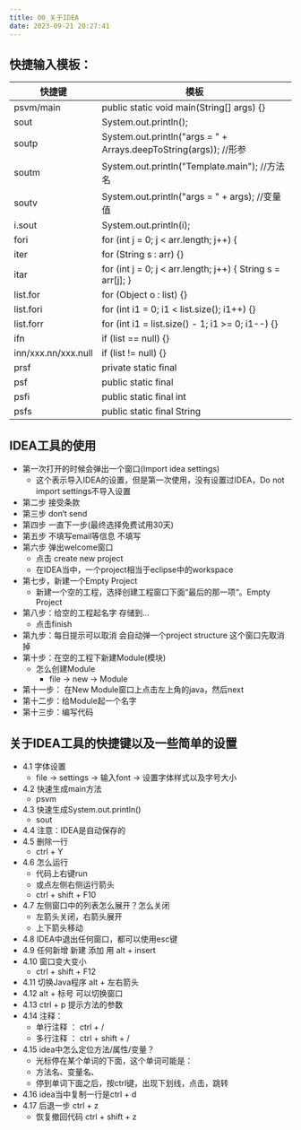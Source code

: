 ```yaml
---
title: 00_关于IDEA
date: 2023-09-21 20:27:41
---
```


## 快捷输入模板：

| 快捷键                 | 模板                                                              |
|---------------------|-----------------------------------------------------------------|
| psvm/main           | public static void main(String[] args) {}                       |
| sout                | System.out.println();                                           |
| soutp               | System.out.println("args = " + Arrays.deepToString(args)); //形参 |
| soutm               | System.out.println("Template.main"); //方法名                      |
| soutv               | System.out.println("args = " + args); //变量值                     |
| i.sout              | System.out.println(i);                                          |
| fori                | for (int j = 0; j < arr.length; j++) {                          |
| iter                | for (String s : arr) {}                                         |
| itar                | for (int j = 0; j < arr.length; j++) { String s = arr[j]; }     |
| list.for            | for (Object o : list) {}                                        |
| list.fori           | for (int i1 = 0; i1 < list.size(); i1++) {}                     |
| list.forr           | for (int i1 = list.size() - 1; i1 >= 0; i1--) {}                |
| ifn                 | if (list == null) {}                                            |
| inn/xxx.nn/xxx.null | if (list != null) {}                                            |
| prsf                | private static final                                            |
| psf                 | public static final                                             |
| psfi                | public static final int                                         |
| psfs                | public static final String                                      |

## IDEA工具的使用

- 第一次打开的时候会弹出一个窗口(Import idea settings)
  - 这个表示导入IDEA的设置，但是第一次使用，没有设置过IDEA，Do not import settings不导入设置
- 第二步 接受条款
- 第三步 don‘t send
- 第四步 一直下一步(最终选择免费试用30天)
- 第五步 不填写email等信息 不填写
- 第六步 弹出welcome窗口
  - 点击 create new project
  - 在IDEA当中，一个project相当于eclipse中的workspace
- 第七步，新建一个Empty Project
  - 新建一个空的工程，选择创建工程窗口下面“最后的那一项“。Empty Project
- 第八步：给空的工程起名字 存储到...
  - 点击finish
- 第九步：每日提示可以取消 会自动弹一个project structure 这个窗口先取消掉
- 第十步：在空的工程下新建Module(模块)
  - 怎么创建Module
    - file -> new -> Module
- 第十一步： 在New Module窗口上点击左上角的java，然后next
- 第十二步：给Module起一个名字
- 第十三步：编写代码

## 关于IDEA工具的快捷键以及一些简单的设置

- 4.1 字体设置
  - file -> settings -> 输入font -> 设置字体样式以及字号大小
- 4.2 快速生成main方法
  - psvm
- 4.3 快速生成System.out.println()
  - sout
- 4.4 注意：IDEA是自动保存的
- 4.5 删除一行
  - ctrl + Y
- 4.6 怎么运行
  - 代码上右键run
  - 或点左侧右侧运行箭头
  - ctrl + shift + F10
- 4.7 左侧窗口中的列表怎么展开？怎么关闭
  - 左箭头关闭，右箭头展开
  - 上下箭头移动
- 4.8 IDEA中退出任何窗口，都可以使用esc键
- 4.9 任何新增 新建 添加 用 alt + insert
- 4.10 窗口变大变小
  - ctrl + shift + F12
- 4.11 切换Java程序 alt + 左右箭头
- 4.12 alt + 标号 可以切换窗口
- 4.13 ctrl + p 提示方法的参数
- 4.14 注释：
  - 单行注释 ： ctrl + /
  - 多行注释 ： ctrl + shift + /
- 4.15 idea中怎么定位方法/属性/变量？
  - 光标停在某个单词的下面，这个单词可能是：
  - 方法名、变量名、
  - 停到单词下面之后，按ctrl键，出现下划线，点击，跳转
- 4.16 idea当中复制一行是ctrl + d
- 4.17 后退一步 ctrl + z
  - 恢复撤回代码 ctrl + shift + z
